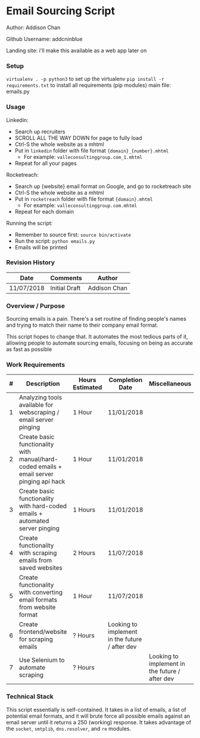 # Email Sourcing Script

Author: Addison Chan

Github Username: addcninblue

Landing site: i'll make this available as a web app later on

### Setup

`virtualenv . -p python3` to set up the virtualenv
`pip install -r requirements.txt` to install all requirements (pip modules)
main file: emails.py

### Usage

Linkedin:
- Search up recruiters
- SCROLL ALL THE WAY DOWN for page to fully load
- Ctrl-S the whole website as a mhtml
- Put in `linkedin` folder with file format `{domain}_{number}.mhtml`
  - For example: `valleconsultinggroup.com_1.mhtml`
- Repeat for all your pages

Rocketreach:
- Search up {website} email format on Google, and go to rocketreach site
- Ctrl-S the whole website as a mhtml
- Put in `rocketreach` folder with file format `{domain}.mhtml`
  - For example: `valleconsultinggroup.com.mhtml`
- Repeat for each domain

Running the script:
- Remember to source first: `source bin/activate`
- Run the script: `python emails.py`
- Emails will be printed

### Revision History

| Date        | Comments      | Author    |
| ----------- | ------------- | --------- |
| 11/07/2018  | Initial Draft | Addison Chan |

### Overview / Purpose

Sourcing emails is a pain. There's a set routine of finding people's names and trying to match their name to their company email format.

This script hopes to change that. It automates the most tedious parts of it, allowing people to automate sourcing emails, focusing on being as accurate as fast as possible

### Work Requirements

| # | Description   | Hours Estimated | Completion Date | Miscellaneous |
| - | ------------- | --------------- | --------------- | ------------- |
| 1 | Analyzing tools available for webscraping / email server pinging | 1 Hour | 11/01/2018 |  |
| 2 | Create basic functionality with manual/hard-coded emails + email server pinging api hack | 1 Hour | 11/01/2018 | |
| 3 | Create basic functionality with hard-coded emails + automated server pinging | 1 Hours | 11/01/2018 |  |
| 4 | Create functionality with scraping emails from saved websites | 2 Hours | 11/07/2018 |  |
| 5 | Create functionality with converting email formats from website format | 1 Hour | 11/07/2018 |  |
| 6 | Create frontend/website for scraping emails | ? Hours | Looking to implement in the future / after dev |  |
| 7 | Use Selenium to automate scraping | ? Hours | | Looking to implement in the future / after dev |

### Technical Stack

This script essentially is self-contained. It takes in a list of emails, a list of potential email formats, and it will brute force all possible emails against an email server until it returns a 250 (working) response. It takes advantage of the `socket`, `smtplib`, `dns.resolver`, and `re` modules.
